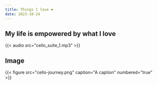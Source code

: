 ```yaml
---
title: Things I love ❤
date: 2023-10-24
---
```



## My life is empowered by what I love

{{< audio src="cello_suite_1.mp3" >}}

## Image
{{< figure src="cello-journey.png" caption="A caption" numbered="true" >}}
